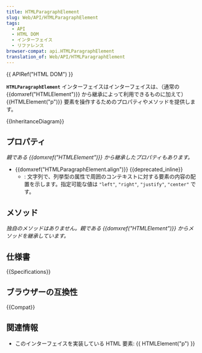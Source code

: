 ```yaml
---
title: HTMLParagraphElement
slug: Web/API/HTMLParagraphElement
tags:
  - API
  - HTML DOM
  - インターフェイス
  - リファレンス
browser-compat: api.HTMLParagraphElement
translation_of: Web/API/HTMLParagraphElement
---
```

{{ APIRef("HTML DOM") }}

**`HTMLParagraphElement`** インターフェイスはインターフェイスは、（通常の {{domxref("HTMLElement")}} から継承によって利用できるものに加えて） {{HTMLElement("p")}} 要素を操作するためのプロパティやメソッドを提供します。

{{InheritanceDiagram}}

## プロパティ

_親である {{domxref("HTMLElement")}} から継承したプロパティもあります。_

- {{domxref("HTMLParagraphElement.align")}} {{deprecated_inline}}
  - : 文字列で、列挙型の属性で周囲のコンテキストに対する要素の内容の配置を示します。指定可能な値は `"left"`, `"right"`, `"justify"`, `"center"` です。

## メソッド

_独自のメソッドはありません。親である {{domxref("HTMLElement")}} からメソッドを継承しています。_

## 仕様書

{{Specifications}}

## ブラウザーの互換性

{{Compat}}

## 関連情報

- このインターフェイスを実装している HTML 要素: {{ HTMLElement("p") }}

